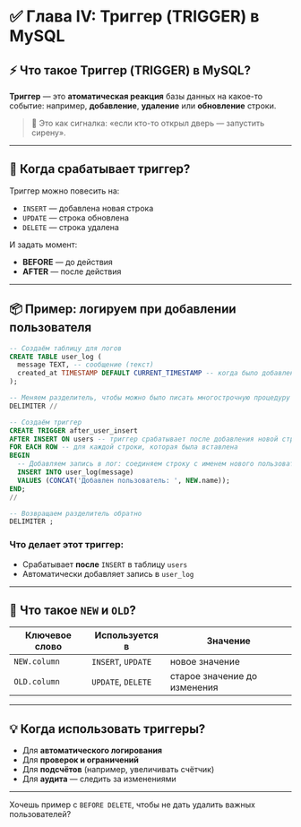 # ✅ Глава IV: **Триггер (TRIGGER)** в MySQL

## ⚡️ Что такое **Триггер (TRIGGER)** в MySQL?

**Триггер** — это **атоматическая реакция** базы данных на какое-то событие:
например, **добавление**, **удаление** или **обновление** строки.

> 📌 Это как сигналка: «если кто-то открыл дверь — запустить сирену».

---

## 🔧 Когда срабатывает триггер?

Триггер можно повесить на:

* `INSERT` — добавлена новая строка
* `UPDATE` — строка обновлена
* `DELETE` — строка удалена

И задать момент:

* **BEFORE** — до действия
* **AFTER** — после действия

---

## 📦 Пример: логируем при добавлении пользователя

```sql
-- Создаём таблицу для логов
CREATE TABLE user_log (
  message TEXT, -- сообщение (текст)
  created_at TIMESTAMP DEFAULT CURRENT_TIMESTAMP -- когда было добавлено (по умолчанию: текущее время)
);

-- Меняем разделитель, чтобы можно было писать многострочную процедуру
DELIMITER //

-- Создаём триггер
CREATE TRIGGER after_user_insert
AFTER INSERT ON users -- триггер срабатывает после добавления новой строки в таблицу users
FOR EACH ROW -- для каждой строки, которая была вставлена
BEGIN
  -- Добавляем запись в лог: соединяем строку с именем нового пользователя
  INSERT INTO user_log(message)
  VALUES (CONCAT('Добавлен пользователь: ', NEW.name));
END;
//

-- Возвращаем разделитель обратно
DELIMITER ;
```

### Что делает этот триггер:

* Срабатывает **после** `INSERT` в таблицу `users`
* Автоматически добавляет запись в `user_log`

---

## 🔎 Что такое `NEW` и `OLD`?

| Ключевое слово | Используется в     | Значение                     |
| -------------- | ------------------ | ---------------------------- |
| `NEW.column`   | `INSERT`, `UPDATE` | новое значение               |
| `OLD.column`   | `UPDATE`, `DELETE` | старое значение до изменения |

---

## 💡 Когда использовать триггеры?

* Для **автоматического логирования**
* Для **проверок и ограничений**
* Для **подсчётов** (например, увеличивать счётчик)
* Для **аудита** — следить за изменениями

---

Хочешь пример с `BEFORE DELETE`, чтобы не дать удалить важных пользователей?
